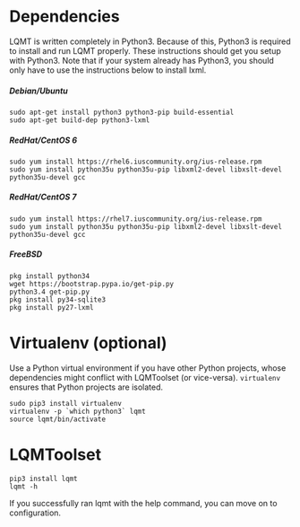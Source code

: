 # Dependencies

LQMT is written completely in Python3. Because of this, Python3 is required to install and run LQMT properly. These instructions should get you setup with Python3. Note that if your system already has Python3, you should only have to use the instructions below to install lxml.

##### Debian/Ubuntu

    sudo apt-get install python3 python3-pip build-essential
    sudo apt-get build-dep python3-lxml

##### RedHat/CentOS 6

    sudo yum install https://rhel6.iuscommunity.org/ius-release.rpm
    sudo yum install python35u python35u-pip libxml2-devel libxslt-devel python35u-devel gcc

##### RedHat/CentOS 7

    sudo yum install https://rhel7.iuscommunity.org/ius-release.rpm
    sudo yum install python35u python35u-pip libxml2-devel libxslt-devel python35u-devel gcc

##### FreeBSD
    pkg install python34
    wget https://bootstrap.pypa.io/get-pip.py
    python3.4 get-pip.py
    pkg install py34-sqlite3
    pkg install py27-lxml

# Virtualenv (optional)

Use a Python virtual environment if you have other Python projects, whose dependencies might conflict with LQMToolset (or vice-versa). `virtualenv` ensures that Python projects are isolated.

    sudo pip3 install virtualenv
    virtualenv -p `which python3` lqmt
    source lqmt/bin/activate

# LQMToolset

    pip3 install lqmt
    lqmt -h

If you successfully ran lqmt with the help command, you can move on to configuration. 
